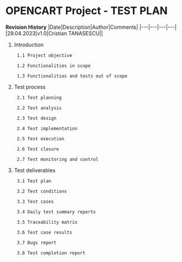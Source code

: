 # OPENCART Project - TEST PLAN


**Revision History**
|Date|Description|Author|Comments|
|---|---|---|---|
|29.04.2023|v1.0|Cristian TANASESCU||

1. Introduction
         
        1.1	Project objective

        1.2	Functionalities in scope

        1.3	Functionalities and tests out of scope
2. Test process

        2.1	Test planning

        2.2	Test analysis

        2.3	Test design

        2.4	Test implementation

        2.5	Test execution

        2.6	Test closure

        2.7	Test monitoring and control
3. Test deliverables

        3.1	Test plan

        3.2	Test conditions

        3.3	Test cases

        3.4	Daily test summary reports

        3.5	Traceability matrix

        3.6	Test case results

        3.7	Bugs report

        3.8	Test completion report
